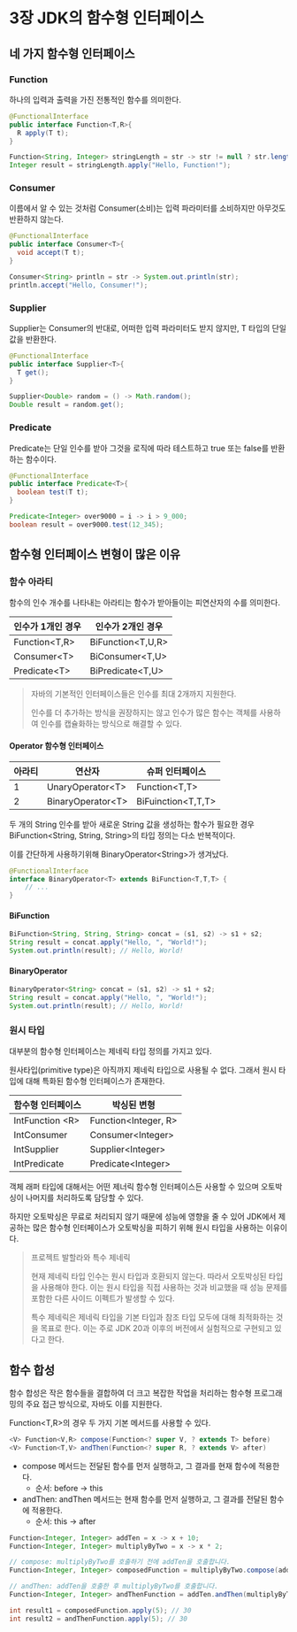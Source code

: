# 3장 JDK의 함수형 인터페이스

## 네 가지 함수형 인터페이스

### Function

하나의 입력과 출력을 가진 전통적인 함수를 의미한다.

```java
@FunctionalInterface
public interface Function<T,R>{
  R apply(T t);
}

Function<String, Integer> stringLength = str -> str != null ? str.length() : 0;
Integer result = stringLength.apply("Hello, Function!");
```

### Consumer

이름에서 알 수 있는 것처럼 Consumer(소비)는 입력 파라미터를 소비하지만 아무것도 반환하지 않는다.

```java
@FunctionalInterface
public interface Consumer<T>{
  void accept(T t);
}

Consumer<String> println = str -> System.out.println(str);
println.accept("Hello, Consumer!");
```

### Supplier

Supplier는 Consumer의 반대로, 어떠한 입력 파라미터도 받지 않지만, T 타입의 단일값을 반환한다.

```java
@FunctionalInterface
public interface Supplier<T>{
  T get();
}

Supplier<Double> random = () -> Math.random();
Double result = random.get();
```

### Predicate

Predicate는 단일 인수를 받아 그것을 로직에 따라 테스트하고 true 또는 false를 반환하는 함수이다.

```java
@FunctionalInterface
public interface Predicate<T>{
  boolean test(T t);
}

Predicate<Integer> over9000 = i -> i > 9_000;
boolean result = over9000.test(12_345);
```

## 함수형 인터페이스 변형이 많은 이유

### 함수 아라티

함수의 인수 개수를 나타내는 아라티는 함수가 받아들이는 피연산자의 수를 의미한다.

| 인수가 1개인 경우     | 인수가 2개인 경우         |
| -------------- | ------------------ |
| Function\<T,R> | BiFunction\<T,U,R> |
| Consumer\<T>   | BiConsumer\<T,U>   |
| Predicate\<T>  | BiPredicate\<T,U>  |

> 자바의 기본적인 인터페이스들은 인수를 최대 2개까지 지원한다.
>
> 인수를 더 추가하는 방식을 권장하지는 않고 인수가 많은 함수는 객체를 사용하여 인수를 캡슐화하는 방식으로 해결할 수 있다.

#### Operator 함수형 인터페이스

| 아라티 | 연산자                | 슈퍼 인터페이스            |
| --- | ------------------ | ------------------- |
| 1   | UnaryOperator\<T>  | Function\<T,T>      |
| 2   | BinaryOperator\<T> | BiFuinction\<T,T,T> |

두 개의 String 인수를 받아 새로운 String 값을 생성하는 함수가 필요한 경우 BiFunction\<String, String, String>의 타입 정의는 다소 반복적이다.

이를 간단하게 사용하기위해 BinaryOperator\<String>가 생겨났다.

```java
@FunctionalInterface
interface BinaryOperator<T> extends BiFunction<T,T,T> {
    // ...
}
```

#### BiFunction

```java
BiFunction<String, String, String> concat = (s1, s2) -> s1 + s2;
String result = concat.apply("Hello, ", "World!");
System.out.println(result); // Hello, World!
```

#### BinaryOperator

```java
BinaryOperator<String> concat = (s1, s2) -> s1 + s2;
String result = concat.apply("Hello, ", "World!");
System.out.println(result); // Hello, World!
```

### 원시 타입

대부분의 함수형 인터페이스는 제네릭 타입 정의를 가지고 있다.

원사타입(primitive type)은 아직까지 제네릭 타입으로 사용될 수 없다. 그래서 원시 타입에 대해 특화된 함수형 인터페이스가 존재한다.

| 함수형 인터페이스        | 박싱된 변형                |
| ---------------- | --------------------- |
| IntFunction \<R> | Function\<Integer, R> |
| IntConsumer      | Consumer\<Integer>    |
| IntSupplier      | Supplier\<Integer>    |
| IntPredicate     | Predicate\<Integer>   |

객체 래퍼 타입에 대해서는 어떤 제너릭 함수형 인터페이스든 사용할 수 있으며 오토박싱이 나머지를 처리하도록 담당할 수 있다.

하지만 오토박싱은 무료로 처리되지 않기 때문에 성능에 영향을 줄 수 있어 JDK에서 제공하는 많은 함수형 인터페이스가 오토박싱을 피하기 위해 원시 타입을 사용하는 이유이다.

> 프로젝트 발할라와 특수 제네릭
>
> 현재 제네릭 타입 인수는 원시 타입과 호환되지 않는다. 따라서 오토박싱된 타입을 사용해야 한다. 이는 원시 타입을 직접 사용하는 것과 비교했을 때 성능 문제를 포함한 다른 사이드 이펙트가 발생할 수 있다.
>
> 특수 제네릭은 제네릭 타입을 기본 타입과 참조 타입 모두에 대해 최적화하는 것을 목표로 한다. 이는 주로 JDK 20과 이후의 버전에서 실험적으로 구현되고 있다고 한다.

## 함수 합성

함수 합성은 작은 함수들을 결합하여 더 크고 복잡한 작업을 처리하는 함수형 프로그래밍의 주요 접근 방식으로, 자바도 이를 지원한다.

Function\<T,R>의 경우 두 가지 기본 메서드를 사용할 수 있다.

```java
<V> Function<V,R> compose(Function<? super V, ? extends T> before)
<V> Function<T,V> andThen(Function<? super R, ? extends V> after)
```

* compose 메서드는 전달된 함수를 먼저 실행하고, 그 결과를 현재 함수에 적용한다.
  * 순서: before -> this
* andThen: andThen 메서드는 현재 함수를 먼저 실행하고, 그 결과를 전달된 함수에 적용한다.
  * 순서: this -> after

```java
Function<Integer, Integer> addTen = x -> x + 10;
Function<Integer, Integer> multiplyByTwo = x -> x * 2;

// compose: multiplyByTwo를 호출하기 전에 addTen을 호출합니다.
Function<Integer, Integer> composedFunction = multiplyByTwo.compose(addTen);

// andThen: addTen을 호출한 후 multiplyByTwo를 호출합니다.
Function<Integer, Integer> andThenFunction = addTen.andThen(multiplyByTwo);

int result1 = composedFunction.apply(5); // 30
int result2 = andThenFunction.apply(5); // 30
```
